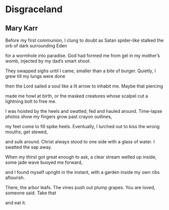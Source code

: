 # Disgraceland
## Mary Karr
Before my first communion, I clung to doubt
as Satan spider-like stalked
the orb of dark surrounding Eden

for a wormhole into paradise.
God had formed me from gel in my mother’s womb,
injected by my dad’s smart shoot.

They swapped sighs until
I came, smaller than a bite of burger.
Quietly, I grew till my lungs were done

then the Lord sailed a soul
like a lit arrow to inhabit me.
Maybe that piercing

made me howl at birth,
or the masked creatures whose scalpel
cut a lightning bolt to free me.

I was hoisted by the heels and swatted, fed
and hauled around. Time-lapse photos show
my fingers grow past crayon outlines,

my feet come to fill spike heels.
Eventually, I lurched out
to kiss the wrong mouths, get stewed,

and sulk around. Christ always stood
to one side with a glass of water.
I swatted the sap away.

When my thirst got great enough to ask,
a clear stream welled up inside,
some jade wave buoyed me forward,

and I found myself upright
in the instant, with a garden
inside my own ribs aflourish.

There, the arbor leafs.
The vines push out plump grapes.
You are loved, someone said. Take that

and eat it.